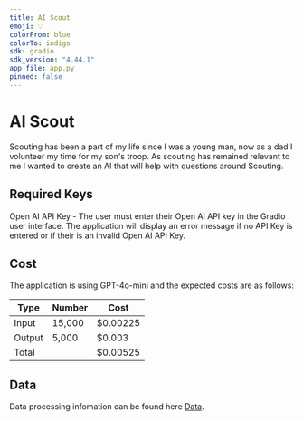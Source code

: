 ```yaml
---
title: AI Scout
emoji: 💡
colorFrom: blue
colorTo: indigo
sdk: gradio
sdk_version: "4.44.1"
app_file: app.py
pinned: false
---
```


# AI Scout
Scouting has been a part of my life since I was a young man, now as a dad I volunteer my time for my son's troop.  As scouting has remained relevant to me I wanted to create an AI that will help with questions around Scouting.

## Required Keys
Open AI API Key - The user must enter their Open AI API key in the Gradio user interface.  The application will display an error message if 
no API Key is entered or if their is an invalid Open AI API Key.

## Cost
The application is using GPT-4o-mini and the expected costs are as follows:

| Type   | Number | Cost     |
| ------ | ------ | -------- |
| Input  | 15,000 | $0.00225 |
| Output |  5,000 | $0.003   |
| Total  |        | $0.00525 |

## Data
Data processing infomation can be found here [Data](./data/data.md).